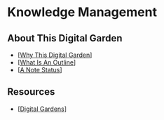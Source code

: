 # Knowledge Management

## About This Digital Garden

- [[Why This Digital Garden]]
- [[What Is An Outline]]
- [[A Note Status]]

## Resources

- [[Digital Gardens]]

[//begin]: # "Autogenerated link references for markdown compatibility"
[Why This Digital Garden]: ../notes/why-this-digital-garden "Why This Digital Garden"
[What Is An Outline]: ../notes/what-is-an-outline "What Is An Outline?"
[A Note Status]: ../notes/a-note-status "A Note Status"
[Digital Gardens]: ../notes/digital-gardens "Digital Gardens"
[//end]: # "Autogenerated link references"